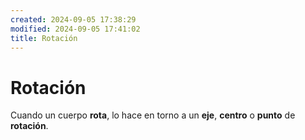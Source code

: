 ```yaml
---
created: 2024-09-05 17:38:29
modified: 2024-09-05 17:41:02
title: Rotación
---
```


# Rotación

Cuando un cuerpo **rota**, lo hace en torno a un **eje**, **centro** o **punto** de **rotación**.
